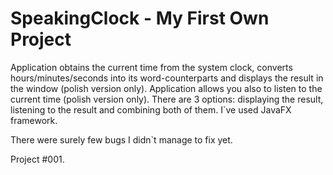 # SpeakingClock - My First Own Project
Application obtains the current time from the system clock, 
converts hours/minutes/seconds into its word-counterparts 
and displays the result in the window (polish version only).
Application allows you also to listen to the current time (polish version only).
There are 3 options: displaying the result, listening to the result and combining both of them.
I`ve used JavaFX framework.

There were surely few bugs I didn`t manage to fix yet.

Project #001.
